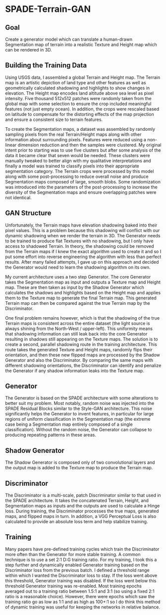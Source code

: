 # SPADE-Terrain-GAN
## Goal
Create a generator model which can translate a human-drawn Segmentation map of terrain into a realistic Texture and Height map which can be rendered in 3D.


## Building the Training Data
Using USGS data, I assembled a global Terrain and Height map. The Terrain map is an artistic depiction of land type and other features as well as geometrically calculated shadowing and highlights to show changes in elevation. The Height map encodes land altitude above sea level as pixel intensity. Five thousand 512x512 patches were randomly taken from the global map with some selection to ensure the crop included meaningful features (not just empty ocean). In addition, the crops were rescaled based on latitude to compensate for the distorting effects of the map projection and ensure a consistent size to terrain features.

To create the Segmentation maps, a dataset was assembled by randomly sampling pixels from the real Terrain/Height maps along with other information about surrounding pixels. Features were reduced using a non-linear dimension reduction and then the samples were clustered. My original intent prior to starting was to use five clusters but after some analysis of the data it became clear that seven would be needed. These clusters were manually tweaked to better align with my qualitative interpretations and finally a model was trained to classify pixels into their appropriate segmentation category. The Terrain crops were processed by this model along with some post-processing to reduce overall noise and produce Segmentation maps composed of large, smooth blobs. Some randomization was introduced into the parameters of the post-processing to increase the diversity of the Segmentation maps and ensure overlapping patches were not identical.


## GAN Structure
Unfortunately, the Terrain maps have elevation shadowing baked into their pixel values. This is a problem because this shadowing will conflict with our dynamic shadowing when we render the terrain in 3D. The Generator needs to be trained to produce flat Textures with no shadowing, but I only have access to shadowed Terrain. In theory, the shadowing could be removed from the Terrain maps if I knew the exact algorithm used to create it and so I put some effort into reverse engineering the algorithm with less than perfect results. After many failed attempts, I gave up on this approach and decided the Generator would need to learn the shadowing algorithm on its own.

My current architecture uses a two step Generator. The core Generator takes the Segmentation map as input and outputs a Texture map and Height map. These are then taken as input by the Shadow Generator which calculates the shadows and highlights based on the Height map and applies them to the Texture map to generate the final Terrain map. This generated Terrain map can then be compared against the true Terrain map by the Discriminator.

One final problem remains however, which is that the shadowing of the true Terrain maps is consistent across the entire dataset (the light source is always shining from the North-West / upper-left). This uniformity means that shadowing information can still leak back into the core Generator resulting in shadows still appearing on the Texture maps. The solution is to create a second, parallel shadowing route in the training architecture. This route takes the generated Texture and Height maps, randomly flips their orientation, and then these new flipped maps are processed by the Shadow Generator and also the Discriminator. By comparing the same maps with different shadowing orientations, the Discriminator can identify and penalize the Generator if any shadow information leaks into the Texture map.


## Generator
The Generator is based on the SPADE architecture with some alterations to better suit my problem. Most notably, random noise was injected into the SPADE Residual Blocks similar to the Style-GAN architecture. This noise significantly helps the Generator to invent features, in particular for large regions of uniform classification in the Segmentation map (the extreme case being a Segmentation map entirely composed of a single classification). Without the random noise, the Generator can collapse to producing repeating patterns in these areas.


## Shadow Generator
The Shadow Generator is composed only of two convolutional layers and the output map is added to the Texture map to produce the Terrain map.


## Discriminator
The Discriminator is a multi-scale, patch Discriminator similar to that used in the SPADE architecture. It takes the concatenated Terrain, Height, and Segmentation maps as inputs and the outputs are used to calculate a Hinge loss. During training, the Discriminator processes the true maps, generated maps, and flipped maps in turn.
In addition, a VGG Perceptual Loss is also calculated to provide an absolute loss term and help stabilize training.


## Training
Many papers have pre-defined training cycles which train the Discriminator more often than the Generator for more stable training. A common technique is to use a set 2:1 D:G training ratio. For my training, I took this a step further and dynamically enabled Generator training based on the Discriminator loss from the previous batch. I defined a threshold range within which I wanted the Discriminator loss to stay. If the loss went above this threshold, Generator training was disabled. If the loss went below this threshold Generator training was re-enabled. Most training epochs averaged out to a training ratio between 1.5:1 and 3:1 (so using a fixed 2:1 ratio is a reasonable choice). However, there were epochs which saw the training ratio go as low as 1:1 and as high as 100+:1 so I do think this method of dynamic training was useful for keeping the networks in relative balance.
